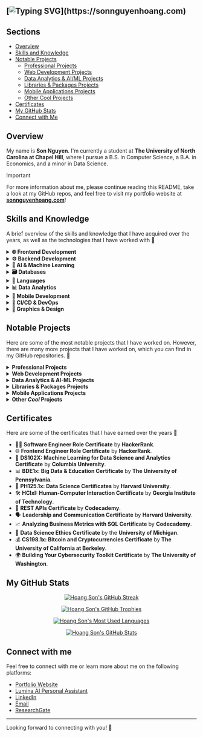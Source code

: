 ## [![Typing SVG](https://readme-typing-svg.demolab.com?font=Poppins&weight=500&size=40&duration=6000&pause=100&color=00BFA6&multiline=true&repeat=false&width=1000&height=120&lines=Hello%2C+world+%F0%9F%91%8B+I'm+Son+(David)+Nguyen.;Welcome+to+my+dev+corner+%26+inner+child~)](https://sonnguyenhoang.com)

## Sections
- [Overview](#overview)
- [Skills and Knowledge](#skills-and-knowledge)
- [Notable Projects](#notable-projects)
  - [Professional Projects](#professional-projects)
  - [Web Development Projects](#web-development-projects)
  - [Data Analytics & AI/ML Projects](#data-science-projects)
  - [Libraries & Packages Projects](#libraries-packages-projects)
  - [Mobile Applications Projects](#mobile-applications-projects)
  - [Other Cool Projects](#other-projects)
- [Certificates](#certificates)
- [My GitHub Stats](#my-github-stats)
- [Connect with Me](#connect-with-me)

## Overview

My name is **Son Nguyen**. I'm currently a student at **The University of North Carolina at Chapel Hill**, where I pursue a B.S. in Computer Science, a B.A. in Economics, and a minor in Data Science.

> [!IMPORTANT]
> For more information about me, please continue reading this README, take a look at my GitHub repos, and feel free to visit my portfolio website at **[sonnguyenhoang.com](https://sonnguyenhoang.com)**!

## Skills and Knowledge

A brief overview of the skills and knowledge that I have acquired over the years, as well as the technologies that I have worked with  🚀

<details>
<summary><strong>🌐 Frontend Development</strong></summary>

<ul>
    <li><img src="https://img.shields.io/badge/HTML5%20%26%20CSS3%20%26%20SASS-orange?logo=html5&logoColor=white" alt="HTML5 & CSS3 & SASS"></li>
    <li><img src="https://img.shields.io/badge/React-blue?logo=react&logoColor=white" alt="React"></li>
    <li><img src="https://img.shields.io/badge/Angular-red?logo=angular&logoColor=white" alt="Angular"></li>
    <li><img src="https://img.shields.io/badge/Vue.js-green?logo=vue.js&logoColor=white" alt="Vue.js"></li>
    <li><img src="https://img.shields.io/badge/Next.js-black?logo=next.js&logoColor=white" alt="Next.js"></li>
    <li><img src="https://img.shields.io/badge/WebAssembly-purple?logo=webassembly&logoColor=white" alt="WebAssembly"></li>
    <li><img src="https://img.shields.io/badge/Bootstrap-blueviolet?logo=bootstrap&logoColor=white" alt="Bootstrap"></li>
    <li><img src="https://img.shields.io/badge/jQuery-blue?logo=jquery&logoColor=white" alt="jQuery"></li>
    <li><img src="https://img.shields.io/badge/TailwindCSS-teal?logo=tailwindcss&logoColor=white" alt="TailwindCSS"></li>
    <li><img src="https://img.shields.io/badge/Streamlit-orange?logo=streamlit&logoColor=white" alt="Streamlit"></li>
    <li><img src="https://img.shields.io/badge/MUI%20%26%20Shadcn-blueviolet?logo=mui&logoColor=white" alt="MUI and Shadcn Badge"></li>
    <li><img src="https://img.shields.io/badge/Webpack-skyblue?logo=webpack&logoColor=white" alt="Webpack"></li>
    <li><img src="https://img.shields.io/badge/Vite-yellow?logo=vite&logoColor=white" alt="Vite"></li>
    <li><img src="https://img.shields.io/badge/Micro--Frontends%20Architecture-brightgreen?logo=amazonsimpleemailservice&logoColor=white" alt="Micro-Frontends Architecture"></li>
</ul>

</details>

<details>
<summary><strong>⚙️ Backend Development</strong></summary>

<ul>
    <li><img src="https://img.shields.io/badge/Node.js-brightgreen?logo=node.js&logoColor=white" alt="Node.js"></li>
    <li><img src="https://img.shields.io/badge/Express.js-blue?logo=express&logoColor=white" alt="Express.js"></li>
    <li><img src="https://img.shields.io/badge/Nest.js-red?logo=nestjs&logoColor=white" alt="Nest.js Badge"></li>
    <li><img src="https://img.shields.io/badge/Spring%20Framework%20%26%20Spring%20Boot-yellow?logo=spring&logoColor=white" alt="Spring Framework & Spring Boot"></li>
    <li><img src="https://img.shields.io/badge/Django%20%26%20Django%20REST%20Framework-green?logo=django&logoColor=white" alt="Django & Django REST Framework"></li>
    <li><img src="https://img.shields.io/badge/Flask-lightgrey?logo=flask&logoColor=white" alt="Flask"></li>
    <li><img src="https://img.shields.io/badge/FastAPI-success?logo=fastapi&logoColor=white" alt="FastAPI"></li>
    <li><img src="https://img.shields.io/badge/Golang%20%26%20Beego-blue?logo=go&logoColor=white" alt="Golang & Beego"></li>
    <li><img src="https://img.shields.io/badge/RESTful%20APIs-brightgreen?logo=amazonapigateway&logoColor=white" alt="RESTful APIs"></li>
    <li><img src="https://img.shields.io/badge/GraphQL-pink?logo=graphql&logoColor=white" alt="GraphQL"></li>
    <li><img src="https://img.shields.io/badge/WebSockets-yellow?logo=socketdotio&logoColor=white" alt="WebSockets"></li>
    <li><img src="https://img.shields.io/badge/RabbitMQ-orange?logo=rabbitmq&logoColor=white" alt="RabbitMQ"></li>
    <li><img src="https://img.shields.io/badge/Nginx-darkgreen?logo=nginx&logoColor=white" alt="Nginx"></li>
    <li><img src="https://img.shields.io/badge/Red5%20Media%20Server-red?logo=webrtc&logoColor=white" alt="Red5 Media Server"></li>
    <li><img src="https://img.shields.io/badge/Apache%20Kafka-yellow?logo=apachekafka&logoColor=white" alt="Apache Kafka"></li>
    <li><img src="https://img.shields.io/badge/OAuth%20%26%20JWT-blue?logo=jsonwebtokens&logoColor=white" alt="OAuth & JWT"></li>
    <li><img src="https://img.shields.io/badge/Auth0-EB5424?logo=auth0&logoColor=white" alt="Auth0"></li>
    <li><img src="https://img.shields.io/badge/Elasticsearch%20%26%20ELK--Stack-green?logo=elasticsearch&logoColor=white" alt="Elasticsearch & the ELK-Stack"></li>
    <li><img src="https://img.shields.io/badge/Prometheus-orange?logo=prometheus&logoColor=white" alt="Prometheus"></li>
    <li><img src="https://img.shields.io/badge/OpenAPI-blue?logo=openapiinitiative&logoColor=white" alt="OpenAPI"></li>
    <li><img src="https://img.shields.io/badge/Micro--Services%20Architecture-brightgreen?logo=amazonsimpleemailservice&logoColor=white" alt="Micro-Services Architecture"></li>
</ul>

</details>

<details>
<summary><strong>🤖 AI & Machine Learning</strong></summary>

<ul>
    <li><img src="https://img.shields.io/badge/TensorFlow-orange?logo=tensorflow&logoColor=white" alt="TensorFlow"></li>
    <li><img src="https://img.shields.io/badge/Keras-red?logo=keras&logoColor=white" alt="Keras"></li>
    <li><img src="https://img.shields.io/badge/Scikit--Learn-blue?logo=scikitlearn&logoColor=white" alt="Scikit-Learn"></li>
    <li><img src="https://img.shields.io/badge/PyTorch-red?logo=pytorch&logoColor=white" alt="PyTorch"></li>
    <li><img src="https://img.shields.io/badge/OpenCV-green?logo=opencv&logoColor=white" alt="OpenCV"></li>
    <li><img src="https://img.shields.io/badge/Pandas-blue?logo=pandas&logoColor=white" alt="Pandas"></li>
    <li><img src="https://img.shields.io/badge/Pinecone-orange?logo=googledataproc&logoColor=white" alt="Pinecone"></li>
    <li><img src="https://img.shields.io/badge/NumPy-lightblue?logo=numpy&logoColor=white" alt="NumPy"></li>
    <li><img src="https://img.shields.io/badge/Matplotlib-orange?logo=plotly&logoColor=white" alt="Matplotlib"></li>
    <li><img src="https://img.shields.io/badge/Optuna-purple?logo=openaigym&logoColor=white" alt="Optuna"></li>
    <li><img src="https://img.shields.io/badge/YOLOv3%20%26%20YOLOv8-yellow?logo=e&logoColor=white" alt="YOLO"></li>
    <li><img src="https://img.shields.io/badge/Tesseract%20OCR-green?logo=interactjs&logoColor=white" alt="Tesseract OCR"></li>
    <li><img src="https://img.shields.io/badge/Transformers-lightgrey?logo=huggingface&logoColor=white" alt="Transformers"></li>
    <li><img src="https://img.shields.io/badge/Jupyter%20Notebook-orange?logo=jupyter&logoColor=white" alt="Jupyter Notebook"></li>
</ul>

</details>

<details>
<summary><strong>🗃️ Databases</strong></summary>

<ul>
    <li><img src="https://img.shields.io/badge/MySQL-blue?logo=mysql&logoColor=white" alt="MySQL"></li>
    <li><img src="https://img.shields.io/badge/MongoDB-brightgreen?logo=mongodb&logoColor=white" alt="MongoDB"></li>
    <li><img src="https://img.shields.io/badge/PostgreSQL-blue?logo=postgresql&logoColor=white" alt="PostgreSQL"></li>
    <li><img src="https://img.shields.io/badge/Firebase-orange?logo=firebase&logoColor=white" alt="Firebase"></li>
    <li><img src="https://img.shields.io/badge/Supabase-darkgreen?logo=supabase&logoColor=white" alt="Supabase"></li>
    <li><img src="https://img.shields.io/badge/SQLite-lightblue?logo=sqlite&logoColor=white" alt="SQLite"></li>
    <li><img src="https://img.shields.io/badge/Redis-red?logo=redis&logoColor=white" alt="Redis"></li>
    <li><img src="https://img.shields.io/badge/Oracle%20Database-red?logo=circle&logoColor=white" alt="Oracle Database"></li>
    <li><img src="https://img.shields.io/badge/DynamoDB-darkblue?logo=amazondynamodb&logoColor=white" alt="DynamoDB"></li>
</ul>

</details>

<details>
<summary><strong>🐍 Languages</strong></summary>

<ul>
    <li><img src="https://img.shields.io/badge/Java-red?logo=coffeescript&logoColor=white" alt="Java"></li>
    <li><img src="https://img.shields.io/badge/C++-blue?logo=cplusplus&logoColor=white" alt="C++"></li>
    <li><img src="https://img.shields.io/badge/C-gray?logo=c&logoColor=white" alt="C"></li>
    <li><img src="https://img.shields.io/badge/Assembly-lightgrey?logo=assemblyscript&logoColor=white" alt="Assembly"></li>
    <li><img src="https://img.shields.io/badge/WebAssembly%20(WASM)-purple?logo=webassembly&logoColor=white" alt="WebAssembly"></li>
    <li><img src="https://img.shields.io/badge/Python-yellow?logo=python&logoColor=white" alt="Python"></li>
    <li><img src="https://img.shields.io/badge/JavaScript-gold?logo=javascript&logoColor=white" alt="JavaScript"></li>
    <li><img src="https://img.shields.io/badge/TypeScript-blue?logo=typescript&logoColor=white" alt="TypeScript"></li>
    <li><img src="https://img.shields.io/badge/Verilog-green?logo=velog&logoColor=white" alt="Verilog"></li>
    <li><img src="https://img.shields.io/badge/PHP-purple?logo=php&logoColor=white" alt="PHP"></li>
    <li><img src="https://img.shields.io/badge/Go-blue?logo=go&logoColor=white" alt="Go"></li>
    <li><img src="https://img.shields.io/badge/Kotlin-purple?logo=kotlin&logoColor=white" alt="Kotlin"></li>
    <li><img src="https://img.shields.io/badge/Swift-orange?logo=swift&logoColor=white" alt="Swift"></li>
    <li><img src="https://img.shields.io/badge/Shell-black?logo=gnu-bash&logoColor=white" alt="Shell"></li>
</ul>

</details>

<details>
<summary><strong>📊 Data Analytics</strong></summary>

<ul>
    <li><img src="https://img.shields.io/badge/PowerBI-yellow?logo=gotomeeting&logoColor=white" alt="PowerBI"></li>
    <li><img src="https://img.shields.io/badge/Tableau-blue?logo=airtable&logoColor=white" alt="Tableau"></li>
    <li><img src="https://img.shields.io/badge/Stata-lightblue?logo=statamic&logoColor=white" alt="Stata"></li>
    <li><img src="https://img.shields.io/badge/R%20%26%20RStudio-blue?logo=r&logoColor=white" alt="R & RStudio"></li>
    <li><img src="https://img.shields.io/badge/Microsoft%20Excel-green?logo=micropython&logoColor=white" alt="Microsoft Excel"></li>
    <li><img src="https://img.shields.io/badge/Matlab-orange?logo=matrix&logoColor=white" alt="Matlab"></li>
    <li><img src="https://img.shields.io/badge/Spark-red?logo=apachespark&logoColor=white" alt="Spark"></li>
    <li><img src="https://img.shields.io/badge/Hadoop-brightgreen?logo=apachehadoop&logoColor=white" alt="Hadoop"></li>
</ul>

</details>

<details>
<summary><strong>📱 Mobile Development</strong></summary>

<ul>
    <li><img src="https://img.shields.io/badge/React%20Native-blue?logo=react&logoColor=white" alt="React Native"></li>
    <li><img src="https://img.shields.io/badge/Android%20(Kotlin & Java)-green?logo=android&logoColor=white" alt="Android (Kotlin & Java)"></li>
    <li><img src="https://img.shields.io/badge/iOS%20(Swift)-silver?logo=swift&logoColor=white" alt="iOS (Swift)"></li>
    <li><img src="https://img.shields.io/badge/Objective--C-blue?logo=apple&logoColor=white" alt="Objective-C"></li>
    <li><img src="https://img.shields.io/badge/Android%20Studio-green?logo=androidstudio&logoColor=white" alt="Android Studio"></li>
    <li><img src="https://img.shields.io/badge/Xcode-lightblue?logo=xcode&logoColor=white" alt="Xcode"></li>
    <li><img src="https://img.shields.io/badge/Apache%20Cordova-blueviolet?logo=apachecordova&logoColor=white" alt="Apache Cordova"></li>
</ul>

</details>

<details>
<summary><strong>🚀 CI/CD & DevOps</strong></summary>

<ul>
    <li><img src="https://img.shields.io/badge/Git-orange?logo=git&logoColor=white" alt="Git"></li>
    <li><img src="https://img.shields.io/badge/GitHub%20Actions-lightgrey?logo=githubactions&logoColor=white" alt="GitHub Actions"></li>
    <li><img src="https://img.shields.io/badge/Jenkins-blue?logo=jenkins&logoColor=white" alt="Jenkins"></li>
    <li><img src="https://img.shields.io/badge/Docker-blue?logo=docker&logoColor=white" alt="Docker"></li>
    <li><img src="https://img.shields.io/badge/Vercel-black?logo=vercel&logoColor=white" alt="Vercel"></li>
    <li><img src="https://img.shields.io/badge/Heroku-purple?logo=heroku&logoColor=white" alt="Heroku"></li>
    <li><img src="https://img.shields.io/badge/Netlify-green?logo=netlify&logoColor=white" alt="Netlify"></li>
    <li><img src="https://img.shields.io/badge/AWS-orange?logo=amazon&logoColor=white" alt="AWS"></li>
    <li><img src="https://img.shields.io/badge/GCP-blue?logo=googlecloud&logoColor=white" alt="GCP"></li>
    <li><img src="https://img.shields.io/badge/Azure-blue?logo=arc&logoColor=white" alt="Azure"></li>
</ul>

</details>

<details>
<summary><strong>🎨 Graphics & Design</strong></summary>

<ul>
    <li><img src="https://img.shields.io/badge/Adobe%20Illustrator-orange?logo=milvus&logoColor=white" alt="Adobe Illustrator"></li>
    <li><img src="https://img.shields.io/badge/Adobe%20Photoshop-blue?logo=googlephotos&logoColor=white" alt="Adobe Photoshop"></li>
    <li><img src="https://img.shields.io/badge/Figma-black?logo=figma&logoColor=white" alt="Figma"></li>
    <li><img src="https://img.shields.io/badge/Blender-orange?logo=blender&logoColor=white" alt="Blender"></li>
</ul>

</details>

## Notable Projects

Here are some of the most notable projects that I have worked on. However, there are many more projects that I have worked on, which you can find in my GitHub repositories. 🚀

<details id="professional-projects">
<summary><strong>Professional Projects</strong></summary>

Here are some of the professional projects that I have worked on, either during my previous internships or as a freelancer/contractor:

- 🚀 **VNG Corporation's** **vCloudcam** Camera Management System & Sale Websites.
- 📡 **FPT Corporation's ICDP** Internal Communications Platform.
- 🌐 **Huong Hua Co., Ltd.'s** Company Website (English-version).

</details>

<details id="web-development-projects">
<summary><strong>Web Development Projects</strong></summary>

These are some of the web development projects that I have worked on over the years, including both the frontend UI/UX and the backend API development:

  ### 🌐 Full-Stack Applications
  - 🍿 **The MovieVerse Database:** [Visit the **live** **website** here](https://movie-verse.com) or [visit its **GitHub** **repo** here](https://github.com/hoangsonww/The-MovieVerse-Database).
  - 📝 **DocuThinker AI-Powered Document Analysis App**: [Visit the **live** **website** here](https://docuthinker.vercel.app/) or [visit its **GitHub** **repo** here](https://github.com/hoangsonww/DocuThinker-AI-App).
  - 🎹 **Moodify AI Emotion Music App**: [Visit its **GitHub** **repo** here](https://github.com/hoangsonww/Moodify-Emotion-Music-App). 🎵
  - 🧰 **Collabify Project Management App:** [Visit the **live** **website** here](https://collabify-pm.vercel.app) or [visit its **GitHub** **repo** here](https://github.com/hoangsonww/Collabify-Project-Manager).
  - 💊 **SymptomSync Health Manager:** [Visit the **live** **website** here](https://symptomsync.vercel.app) or [visit its **GitHub** **repo** here](https://github.com/hoangsonww/SymptomSync-Health-App).
  - 🏠 **EstateWise Real Estate Chatbot:** [Visit the **live** **website** here](https://estatewise.vercel.app) or [visit its **GitHub** **repo** here](https://github.com/hoangsonww/EstateWise-Chapel-Hill-Chatbot).
  - 📰 **AI-Powered News Article Crawler & Curator**: [Visit the **live** **website** here](https://ai-article-curator.vercel.app) or [visit its **GitHub** **repo** here](https://github.com/hoangsonww/AI-Gov-Content-Curator).
  - 🐻 **PetSwipe Pet Adoption App**: [Visit the **live** **website** here](https://petswipe.vercel.app/) or [visit its **GitHub** **repo** here](https://github.com/hoangsonww/PetSwipe-Match-App).
  - 📚 **Learning Management System (LMS) Full-Stack App:** [Visit its **GitHub** **repo** here](https://github.com/hoangsonww/Learning-Management-System-Fullstack).
  - 👥 **Employee Management Full-Stack App:** [Visit its **GitHub** **repo** here](https://github.com/hoangsonww/Employee-Management-Fullstack-App).
  - 🗒️ **CollabNote Supabase, Next.js & NestJS Full-Stack App:** [Visit its **GitHub** **repo** here](https://github.com/hoangsonww/CollabNote-Fullstack-App).
  - 🎯 **Next.js Full-Stack ToDo List App:** [Visit its **GitHub** **repo** here](https://github.com/hoangsonww/ToDo-App-NextJS-Fullstack).
  - 🕹️ **Tic-Tac-Toe Pro AI Game:** [Visit the **live** **website** here](https://tictactoe-ai-app.vercel.app/) or [visit its **GitHub** **repo** here](https://github.com/hoangsonww/Tic-Tac-Toe-Fullstack-Game).
  - 🎓 **StudySync Vue-Express Study Buddy:** [Visit its **GitHub** **repo** here](https://github.com/hoangsonww/StudySync-Study-Buddy-App).
  - 🛒 **MERN-Stack E-commerce Application:** [Visit its **GitHub** **repo** here](https://github.com/hoangsonww/MERN-Stack-Ecommerce-App).

  ### 🔥 Interactive & Utility-Based Applications
  - 🪐 **DevVerse SWE Next.js Blog**: [Visit the **live** **website** here](https://devverse-swe.vercel.app/) or [visit its **GitHub** **repo** here](https://github.com/hoangsonww/DevVerse-SWE-Blog).
  - 🐱 **The Pokedex Database:** [Visit the **live** **website** here](https://pokedex-db.vercel.app/) or [visit its **GitHub** **repo** here](https://github.com/hoangsonww/The-Pokedex-Database).
  - 👯‍♂️ **Meadows Gen-Z Social Media:** [Visit the **live** **website** here](https://meadows.vercel.app/) or [visit its **GitHub** **repo** here](https://github.com/hoangsonww/Meadows-Social-Media).
  - 🎯 **The Wordle Game:** [Visit the **live** **website** here](https://the-wordle-game.vercel.app) or [visit its **GitHub** **repo** here](https://github.com/hoangsonww/The-Wordle-Game).
  - 🧮 **NuCalc Calculator App:** [Visit the **live** **website** here](https://nucalc-app.vercel.app/) or [visit its **GitHub** **repo** here](https://github.com/hoangsonww/NuCalc-Calculator-App).
  - 🍲 **PantryPal Streamlit App:** [Visit the **live** **website** here](https://pantrypal-app.streamlit.app) or [visit its **GitHub** **repo** here](https://github.com/hoangsonww/PantryPal-Streamlit-App).
  - 📝 **The StickyNotes App:** [Visit the **live** **website** here](https://stickynotes-app.onrender.com/).
  - ☔ **The WeatherMate App:** [Visit the **live** **website** here](https://the-weathermate-app.vercel.app/).
  - 🧑‍🍳 **The RecipeGenie App:** [Visit the **live** **website** here](https://recipe-genie.netlify.app/).
  - 🏰 **The Maze Game:** [Visit the **live** **website** here](https://the-maze-game.onrender.com/) or [visit its **GitHub** **repo** here](https://github.com/hoangsonww/The-Maze-Game).
  - 🎨 **Image & Video Tools:** [Visit the **live** **website** here](https://image-video-tools.onrender.com/) or [visit its **GitHub** **repo** here](https://github.com/hoangsonww/Image-Video-Tools/).
  - 🧑‍💻 **The GitPeek App:** [Visit the **live** **website** here](https://gitpeek-app.netlify.app/).

</details>

<details id="data-science-projects">
<summary><strong>Data Analytics & AI-ML Projects</strong></summary>

Data Science and AI/ML are also an important part of my skillset! Here are some of the projects that I have worked on in these areas:

### 🤖 AI/ML Projects
<ul>
  <li>🤖 <strong>AI/ML Classifiers:</strong> <a href="https://github.com/hoangsonww/AI-ML-Classifiers">Visit the <strong>GitHub repo</strong> here</a></li>
  <li>🧠 <strong>RAG-LangChain Agentic AI Chatbot:</strong> <a href="https://github.com/hoangsonww/RAG-LangChain-AI-System">Visit the <strong>GitHub repo</strong> here</a></li>
  <li>🧑‍💻 <strong>Lumina RAG-Powered AI Chatbot:</strong> <a href="https://lumina-david.vercel.app">Visit the <strong>live website</strong> here</a></li>
  <li>🏠 <strong>EstateWise Real Estate Chatbot:</strong> <a href="https://estatewise.vercel.app">Visit the <strong>live website</strong> here</a> or <a href="https://github.com/hoangsonww/EstateWise-Chapel-Hill-Chatbot">visit its <strong>GitHub repo</strong> here</a></li>
  <li>💨 <strong>Customizable AI Chatbot:</strong> <a href="https://github.com/hoangsonww/Customizable-AI-Chatbot">Visit the <strong>GitHub repo</strong> here</a></li>
  <li>💸 <strong>FRED Economics Data Analysis:</strong> <a href="https://github.com/hoangsonww/FRED-Banking-Data-Analysis">Visit the <strong>GitHub repo</strong> here</a></li>
  <li>🎹 <strong>Moodify AI-Powered Emotion App - Data Analytics & AI/ML:</strong> <a href="https://github.com/hoangsonww/Moodify-Emotion-Music-App">Visit its <strong>GitHub repo</strong> here</a></li>
  <li>🌟 <strong>Multipurpose AI Classifiers:</strong> <a href="https://github.com/hoangsonww/AI-ML-Classifiers">Visit the <strong>GitHub repo</strong> here</a></li>
</ul>

### 📊 Data Analytics & Data Science Projects
<ul>
  <li>📈 <strong>End-to-End Data Pipeline:</strong> <a href="https://github.com/hoangsonww/End-to-End-Data-Pipeline">Visit the <strong>GitHub repo</strong> here</a></li>
  <li>🧐 <strong>Amazon Reviews Textual Analysis:</strong> <a href="https://github.com/hoangsonww/Amazon-Reviews-Analysis">Visit the <strong>GitHub repo</strong> here</a></li>
  <li>🌏 <strong>Global Earthquake Data Analysis:</strong> <a href="https://github.com/hoangsonww/Earthquake-R-Analysis">Visit the <strong>GitHub repo</strong> here</a></li>
  <li>🏭 <strong>Global CO₂ Emissions Analysis:</strong> <a href="https://github.com/hoangsonww/CO2-Global-Emissions-Analysis">Visit the <strong>GitHub repo</strong> here</a></li>
  <li>🔍 <strong>Gapminder Data Analysis:</strong> <a href="https://github.com/hoangsonww/Gapminder-R-Analysis">Visit the <strong>GitHub repo</strong> here</a></li>
  <li>🏅 <strong>Olympics Medals Data Analysis:</strong> <a href="https://github.com/hoangsonww/Olympic-Medal-Data-Analysis">Visit the <strong>GitHub repo</strong> here</a></li>
  <li>🍷 <strong>Global Wine Quality Data Analysis:</strong> <a href="https://github.com/hoangsonww/Wine-Quality-Data-Analysis">Visit the <strong>GitHub repo</strong> here</a></li>
  <li>🤑 <strong>Stock Data Analysis Project:</strong> <a href="https://github.com/hoangsonww/Stock-Data-Analysis-R">Visit the <strong>GitHub repo</strong> here</a></li>
  <li>🇲🇼 <strong>Malawian CiTonga Tone Production Study:</strong> <a href="https://github.com/hoangsonww/Malawian-CiTonga-Tone-Production">Visit the <strong>GitHub repo</strong> here</a></li>
  <li>🇧🇷 <strong>Brazilian Portuguese Nonce Word Acceptability Study:</strong> <a href="https://github.com/hoangsonww/Brazilian-Portuguese-Nonce-Accessbility">Visit the <strong>GitHub repo</strong> here</a></li>
  <li>🌍 <strong>Global COVID-19 Analysis:</strong> <a href="https://github.com/hoangsonww/Global-COVID19-Analysis">Visit the <strong>GitHub repo</strong> here</a></li>
  <li>📊 <strong>North Carolina Household Analysis:</strong> <a href="https://github.com/hoangsonww/North-Carolina-Household-Analysis">Visit the <strong>GitHub repo</strong> here</a></li>
</ul>

</details>

<details id="libraries-packages-projects">
<summary><strong>Libraries & Packages Projects</strong></summary>

I have also worked on a number of open-source libraries and packages that are available on **npm** and **PyPI**. Here are some of them:

- 🛠️ **SQL-Mongo Query Converter**: [Visit the **GitHub** **repo** here](https://github.com/hoangsonww/SQL-Mongo-Query-Converter) - `PyPI Package`
- 💾 **GhostCache API Cache Tool**: [Visit the **GitHub** **repo** here](https://github.com/hoangsonww/GhostCache-API-Cache) - `npm package`
- 👻 **GhostIO Invisible Data Prefetch**: [Visit the **GitHub** **repo** here](https://github.com/hoangsonww/GhostIO-Invisible-Data-Prefetch) - `npm package`
- ⏳ **TimeWarp Time Manipulation Library**: [Visit the **GitHub** **repo** here](https://github.com/hoangsonww/Time-Warp-Manipulation-Library) - `npm package`
- ⚡ **FastFetch API Fetch Enhancer**: [Visit the **GitHub** **repo** here](https://github.com/hoangsonww/FastFetch-API-Fetch-Enhancer) - `npm package`
- 🛡️ **EnvGuard `.env` File Validator**: [Visit the **GitHub** **repo** here](https://github.com/hoangsonww/EnvGuard-Env-Validator) - `npm package`

</details>

<details id="mobile-applications-projects">
<summary><strong>Mobile Applications Projects</strong></summary>

Not quite my main focus, but I have also worked on a number of mobile applications over the years. Here are some of them:

- 📱 **React Native TaskNexus Task Manager App:** [Visit the **GitHub** **repo** here](https://github.com/hoangsonww/Task-Manager-ReactNative).
- 🐦 **Flappy Bird Game:** [Visit the **GitHub** **repo** here](https://github.com/hoangsonww/Flappy-Bird-Game).
- 🎮 **The 2048 Game:** [Visit the **GitHub** **repo** here](https://github.com/hoangsonww/2048-Game). There is also a **live** **web** version of this game, which you can visit [here](https://the-2048.netlify.app/).

> Many other web development projects that I have worked on also feature mobile versions built with Apache Cordova or React Native, such as [The MovieVerse Mobile](https://github.com/hoangsonww/The-MovieVerse-Database/tree/main/MovieVerse-Mobile), [RecipeGenie Mobile](https://github.com/hoangsonww/RecipeGenie-App/tree/main/RecipeGenie-Mobile), and [Moodify Mobile](https://github.com/hoangsonww/Moodify-Emotion-Music-App/tree/master/mobile). Feel free to check them out! 📱

</details>

<details id="other-projects">
<summary><strong>Other <em>Cool</em> Projects</strong></summary>

Some other cool projects that I have worked on over the years. These include JavaFX games, C shell implementations, and software design patterns:

- 🎨 **Software Design Patterns:** [Visit the **GitHub** **repo** here](https://github.com/hoangsonww/Software-Design-Patterns).
- 🗂️ **Budget Management Comprehensive Backend API:** [Visit the **GitHub** **repo** here](https://github.com/hoangsonww/Budget-Management-Backend-API). 
- 📡 **Golang Post Analyzer Webserver:** [Visit its **GitHub** **repo** here](https://github.com/hoangsonww/Post-Analyzer-Webserver).
- 🎮 **JavaFX 2048 Game:** [Visit its **GitHub** **repo** here](https://github.com/hoangsonww/Game-2048-JavaFX).
- 🧩 **JavaFX Akari Puzzle Game:** [Visit its **GitHub** **repo** here](https://github.com/hoangsonww/Akari-Puzzle-Game-JavaFX).
- 👾 **JavaFX Space Invaders Game:** [Visit its **GitHub** **repo** here](https://github.com/hoangsonww/Space-Invader-Game-JavaFX).
- ⚽ **JavaFX Bouncing Ball Game:** [Visit its **GitHub** **repo** here](https://github.com/hoangsonww/Bouncing-Ball-Game-JavaFX).
- 🐚 **Simple Shell in C:** [Visit its **GitHub** **repo** here](https://github.com/hoangsonww/C-Shell-Implementation).

### 📚 **Check out my SWE knowledge blog!** 
- 🪐 **DevVerse SWE Blog:** [Visit the **live** **website** here](https://devverse-swe.vercel.app/) or [visit its **GitHub** **repo** here](https://github.com/hoangsonww/DevVerse-SWE-Blog).
- This blog features a wide range of topics, including **Software Engineering**, **Web Development**, **Mobile Development**, **Data Science**, **AI/ML**, **DevOps**, **CI/CD**, **Databases**, **Graphics & Design**, **Languages**, **Frontend Development**, **Backend Development**, **Mobile Development**, **Data Analytics**, **AI & Machine Learning**, **Databases**, **CI/CD & DevOps**, **Graphics & Design**, and **Languages**. I created this blog to share my knowledge and experiences with the world and to allow other developers to share their own knowledge and experiences as well. 🚀

### 🤖 **Create a chatbot in minutes with:**
- 💨 **Customizable AI Chatbot:** [Visit the **GitHub repo** here](https://github.com/hoangsonww/Customizable-AI-Chatbot). 
- This repository hosts a highly customizable AI chatbot that you can use to create your own chatbot in minutes. The chatbot is powered by **Next.js**, **TailwindCSS**, **Vercel**, **OpenAI API**, **RAG with Pinecone**, and **TypeScript**. 🤖

More projects can be found in my [GitHub repositories](https://github.com/hoangsonww?tab=repositories). You can also check out my portfolio website at **[sonnguyenhoang.com](https://sonnguyenhoang.com)** for more information about my projects and skills.

</details>

## Certificates

Here are some of the certificates that I have earned over the years 🚀

* 👨‍💻 **Software Engineer Role Certificate** by **HackerRank**.
* 🌐 **Frontend Engineer Role Certificate** by **HackerRank**.
* 🤖 **DS102X: Machine Learning for Data Science and Analytics Certificate** by **Columbia University**.
* 📊 **BDE1x: Big Data & Education Certificate** by **The University of Pennsylvania**.
* 💾 **PH125.1x: Data Science Certificates** by **Harvard University**.
* 🛠️ **HCIxI: Human-Computer Interaction Certificate** by **Georgia Institute of Technology**.
* 🔗 **REST APIs Certificate** by **Codecademy**.
* 🗣️ **Leadership and Communication Certificate** by **Harvard University**.
* 📈 **Analyzing Business Metrics with SQL Certificate** by **Codecademy**.
* 📝 **Data Science Ethics Certificate** by the **University of Michigan**.
* 💰 **CS198.1x: Bitcoin and Cryptocurrencies Certificate** by **The University of California at Berkeley**.
* 🌍 **Building Your Cybersecurity Toolkit Certificate** by **The University of Washington**.

## My GitHub Stats

<p align="center">
  <a href="https://sonnguyenhoang.com" target="_blank">
    <img src="https://github-readme-streak-stats.herokuapp.com/?user=hoangsonww&theme=radical" alt="Hoang Son's GitHub Streak" />
  </a>
</p>

<p align="center">
  <a href="https://sonnguyenhoang.com" target="_blank">
    <img src="https://github-profile-trophy.vercel.app/?username=hoangsonww&theme=radical&column=3&row=2&margin-w=15&margin-h=15" alt="Hoang Son's GitHub Trophies" />
  </a>
</p>

<p align="center">
  <a href="https://sonnguyenhoang.com" target="_blank">
    <img src="https://github-readme-stats.vercel.app/api/top-langs/?username=hoangsonww&layout=compact&theme=radical&langs_count=20" alt="Hoang Son's Most Used Languages" />
  </a>
</p>

<p align="center">
  <a href="https://sonnguyenhoang.com" target="_blank">
    <img src="https://github-contribution-stats.vercel.app/api/?username=hoangsonww&theme=radical&layout=compact" alt="Hoang Son's GitHub Stats" />
  </a>
</p>


## Connect with me

Feel free to connect with me or learn more about me on the following platforms:

<ul>
  <li><a href="https://sonnguyenhoang.com" target="_blank" rel="noopener noreferrer">Portfolio Website</a></li>
  <li><a href="https://lumina-david.vercel.app/chat" target="_blank" rel="noopener noreferrer">Lumina AI Personal Assistant</a></li>
  <li><a href="https://www.linkedin.com/in/hoangsonw/" target="_blank" rel="noopener noreferrer">LinkedIn</a></li>
  <li><a href="mailto:hoangson091104@gmail.com">Email</a></li>
  <li><a href="https://www.researchgate.net/profile/Son-Nguyen-386" target="_blank" rel="noopener noreferrer">ResearchGate</a></li>
</ul>

---

Looking forward to connecting with you! 🚀

